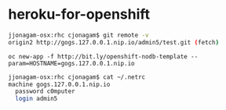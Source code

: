 # heroku-for-openshift

```sh
jjonagam-osx:rhc cjonagam$ git remote -v
origin2	http://gogs.127.0.0.1.nip.io/admin5/test.git (fetch)
```

```
oc new-app -f http://bit.ly/openshift-nodb-template --param=HOSTNAME=gogs.127.0.0.1.nip.io
```

```sh
jjonagam-osx:rhc cjonagam$ cat ~/.netrc
machine gogs.127.0.0.1.nip.io
  password c0mputer
  login admin5
```

